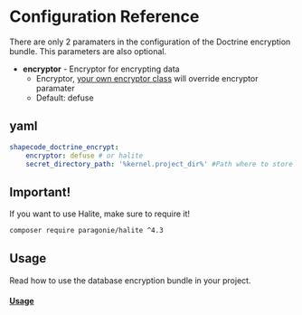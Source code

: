 # Configuration Reference

There are only 2 paramaters in the configuration of the Doctrine encryption bundle.
This parameters are also optional.

* **encryptor** - Encryptor for encrypting data
    * Encryptor, [your own encryptor class](https://github.com/shapecode/nya-doctrine-encrypt-bundle/blob/master/docs/custom_encryptor.md) will override encryptor paramater
    * Default: defuse

## yaml

``` yaml
shapecode_doctrine_encrypt:
    encryptor: defuse # or halite
    secret_directory_path: '%kernel.project_dir%' #Path where to store the keyfiles
```

## Important!

If you want to use Halite, make sure to require it!

``` bash
composer require paragonie/halite ^4.3
```

## Usage

Read how to use the database encryption bundle in your project.
#### [Usage](https://github.com/shapecode/nya-doctrine-encrypt-bundle/blob/master/docs/usage.md)
